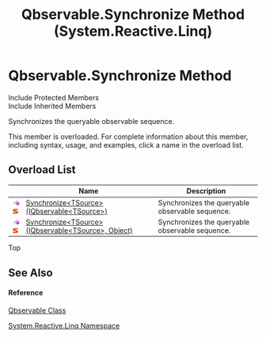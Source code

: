 ﻿---
title: Qbservable.Synchronize Method  (System.Reactive.Linq)
TOCTitle: Synchronize Method
ms:assetid: Overload:System.Reactive.Linq.Qbservable.Synchronize
ms:mtpsurl: https://msdn.microsoft.com/en-us/library/system.reactive.linq.qbservable.synchronize(v=VS.103)
ms:contentKeyID: 36068436
ms.date: 06/28/2011
mtps_version: v=VS.103
f1_keywords:
- System.Reactive.Linq.Qbservable.Synchronize
- System.Reactive.Linq.Qbservable.Synchronize``1
dev_langs:
- CSharp
- JScript
- VB
- FSharp
---

# Qbservable.Synchronize Method

Include Protected Members  
Include Inherited Members  

Synchronizes the queryable observable sequence.

This member is overloaded. For complete information about this member, including syntax, usage, and examples, click a name in the overload list.

## Overload List

<table>
<thead>
<tr class="header">
<th> </th>
<th>Name</th>
<th>Description</th>
</tr>
</thead>
<tbody>
<tr class="odd">
<td><img src="images\Hh303103.pubmethod(en-us,VS.103).gif" title="Public method" alt="Public method" /><img src="images\Hh244319.static(en-us,VS.103).gif" title="Static member" alt="Static member" /></td>
<td><a href="https://msdn.microsoft.com/en-us/library/m:system.reactive.linq.qbservable.synchronize%60%601(system.reactive.linq.iqbservable%7b%60%600%7d)(v=VS.103)">Synchronize&lt;TSource&gt;(IQbservable&lt;TSource&gt;)</a></td>
<td>Synchronizes the queryable observable sequence.</td>
</tr>
<tr class="even">
<td><img src="images\Hh303103.pubmethod(en-us,VS.103).gif" title="Public method" alt="Public method" /><img src="images\Hh244319.static(en-us,VS.103).gif" title="Static member" alt="Static member" /></td>
<td><a href="https://msdn.microsoft.com/en-us/library/m:system.reactive.linq.qbservable.synchronize%60%601(system.reactive.linq.iqbservable%7b%60%600%7d%2csystem.object)(v=VS.103)">Synchronize&lt;TSource&gt;(IQbservable&lt;TSource&gt;, Object)</a></td>
<td>Synchronizes the queryable observable sequence.</td>
</tr>
</tbody>
</table>

Top

## See Also

#### Reference

[Qbservable Class](hh211693\(v=vs.103\).md)

[System.Reactive.Linq Namespace](hh211929\(v=vs.103\).md)


